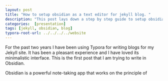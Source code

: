 ```yaml
---
layout: post
title: "How to setup obsidian as a text editor for jekyll blog. "
description: "This post lays down a step by step guide to setup obsidian to manage jekyll blog."
categories:  [presentation]
tags: [jekyll, obsidian, blog]
typora-root-url: ../../../../website
---
```


For the past two years I have been using Typora for writing blogs for my Jekyll site. It has been a pleasant experience and I have loved its minimalistic interface. This is the first post that I am trying to write in Obsidian. 

Obsidian is a powerful note-taking app that works on the principle of 